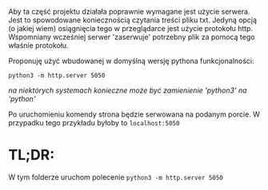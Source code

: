 Aby ta część projektu działała poprawnie wymagane jest użycie serwera. Jest to spowodowane koniecznością czytania treści pliku txt. Jedyną opcją (o jakiej wiem) osiągnięcia tego w przeglądarce jest użycie protokołu http. Wspomniany wcześniej serwer 'zaserwuje' potrzebny plik za pomocą tego właśnie protokołu.

Proponuję użyć wbudowanej w domyślną wersję pythona funkcjonalności:

`python3 -m http.server 5050`

_na niektórych systemach konieczne może być zamienienie 'python3' na 'python'_

Po uruchomieniu komendy strona będzie serwowana na podanym porcie. W przypadku tego przykładu byłoby to `localhost:5050`

# TL;DR:

W tym folderze uruchom polecenie `python3 -m http.server 5050`
